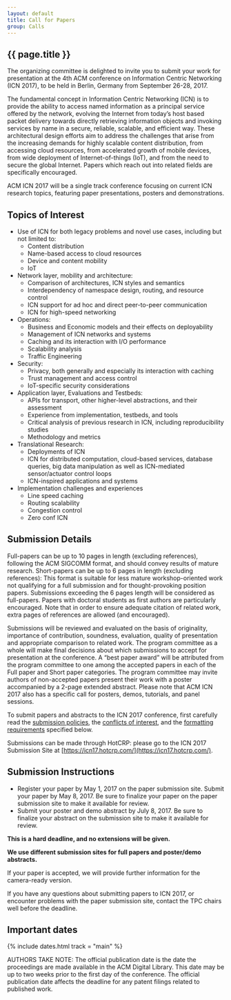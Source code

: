 ```yaml
---
layout: default
title: Call for Papers
group: Calls
---
```


## {{ page.title }}

The organizing committee is delighted to invite you to submit your work for presentation at the 4th ACM conference on Information Centric Networking (ICN 2017), to be held in Berlin, Germany from September 26-28, 2017.

The fundamental concept in Information Centric Networking (ICN) is to provide the ability to access named information as a principal service offered by the network, evolving the Internet from today’s host based packet delivery towards directly retrieving information objects and invoking services by name in a secure, reliable, scalable, and efficient way. These architectural design efforts aim to address the challenges that arise from the increasing demands for highly scalable content distribution, from accessing cloud resources, from accelerated growth of mobile devices, from wide deployment of Internet-of-things (IoT), and from the need to secure the global Internet. Papers which reach out into related fields are specifically encouraged.

ACM ICN 2017 will be a single track conference focusing on current ICN research topics, featuring paper presentations, posters and demonstrations.

## Topics of Interest

- Use of ICN for both legacy problems and novel use cases, including but not limited to:
    - Content distribution
    - Name-based access to cloud resources
    - Device and content mobility
    - IoT
- Network layer, mobility and architecture:
    - Comparison of architectures, ICN styles and semantics
    - Interdependency of namespace design, routing, and resource control
    - ICN support for ad hoc and direct peer-to-peer communication
    - ICN for high-speed networking
- Operations:
    - Business and Economic models and their effects on deployability
    - Management of ICN networks and systems
    - Caching and its interaction with I/O performance
    - Scalability analysis
    - Traffic Engineering
- Security:
    - Privacy, both generally and especially its interaction with caching
    - Trust management and access control
    - IoT-specific security considerations
- Application layer, Evaluations and Testbeds:
    - APIs for transport, other higher-level abstractions, and their assessment
    - Experience from implementation, testbeds, and tools
    - Critical analysis of previous research in ICN, including reproducibility studies
    - Methodology and metrics
- Translational Research:
    - Deployments of ICN
    - ICN for distributed computation, cloud-based services, database queries, big data manipulation as well as ICN-mediated sensor/actuator control loops
    - ICN-inspired applications and systems
- Implementation challenges and experiences
    - Line speed caching
    - Routing scalability
    - Congestion control
    - Zero conf ICN

## Submission Details

Full-papers can be up to 10 pages in length (excluding references), following the ACM SIGCOMM format, and should convey results of mature research. Short-papers can be up to 6 pages in length (excluding references): This format is suitable for less mature workshop-oriented work not qualifying for a full submission and for thought-provoking position papers. Submissions exceeding the 6 pages length will be considered as full-papers. Papers with doctoral students as first authors are particularly encouraged. Note that in order to ensure adequate citation of related work, extra pages of references are allowed (and encouraged).

Submissions will be reviewed and evaluated on the basis of originality, importance of contribution, soundness, evaluation, quality of presentation and appropriate comparison to related work. The program committee as a whole will make final decisions about which submissions to accept for presentation at the conference. A “best paper award” will be attributed from the program committee to one among the accepted papers in each of the Full paper and Short paper categories. The program committee may invite authors of non-accepted papers present their work with a poster accompanied by a 2-page extended abstract. Please note that ACM ICN 2017 also has a specific call for posters, demos, tutorials, and panel sessions.

To submit papers and abstracts to the ICN 2017 conference, first carefully read the [submission policies](http://conferences2.sigcomm.org/acm-icn/2017/submission.html#policies), the [conflicts of interest](http://conferences2.sigcomm.org/acm-icn/2017/submission.html#conflicts), and the [formatting requirements](http://conferences2.sigcomm.org/acm-icn/2017/submission.html#formatting) specified below.

Submissions can be made through HotCRP: please go to the ICN 2017 Submission Site at [https://icn17.hotcrp.com/](https://icn17.hotcrp.com/).

## Submission Instructions

- Register your paper by May 1, 2017 on the paper submission site. Submit your paper by May 8, 2017. Be sure to finalize your paper on the paper submission site to make it available for review.
- Submit your poster and demo abstract by July 8, 2017. Be sure to finalize your abstract on the submission site to make it available for review.

**This is a hard deadline, and no extensions will be given.**

**We use different submission sites for full papers and poster/demo abstracts.**

If your paper is accepted, we will provide further information for the camera-ready version.

If you have any questions about submitting papers to ICN 2017, or encounter problems with
the paper submission site, contact the TPC chairs well before the deadline.

## Important dates

{% include dates.html track = "main" %}

AUTHORS TAKE NOTE: The official publication date is the date the proceedings are made available in the ACM Digital Library. This date may be up to two weeks prior to the first day of the conference. The official publication date affects the deadline for any patent filings related to published work.
